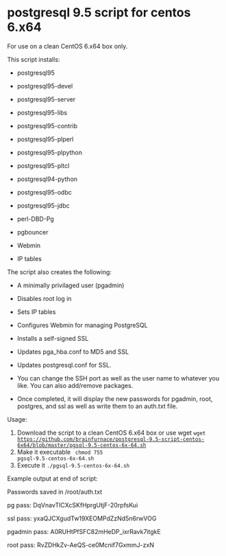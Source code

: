 # postgresql 9.5 script for centos 6.x64

For use on a clean CentOS 6.x64 box only.

This script installs:

- postgresql95 

- postgresql95-devel

- postgresql95-server 

- postgresql95-libs 

- postgresql95-contrib 

- postgresql95-plperl 

- postgresql95-plpython 

- postgresql95-pltcl 

- postgresql94-python 

- postgresql95-odbc 

- postgresql95-jdbc 

- perl-DBD-Pg 

- pgbouncer

- Webmin

- IP tables

The script also creates the following:

- A minimally privilaged user (pgadmin)

- Disables root log in

- Sets IP tables

- Configures Webmin for managing PostgreSQL

- Installs a self-signed SSL

- Updates pga_hba.conf to MD5 and SSL

- Updates postgresql.conf for SSL.

- You can change the SSH port as well as the user name to whatever you like.  You can also add/remove packages.

- Once completed, it will display the new passwords for pgadmin, root, postgres, and ssl as well as write them to an auth.txt file.

Usage: 

1. Download the script to a clean CentOS 6.x64 box or use wget <code>wget https://github.com/brainfurnace/postgresql-9.5-script-centos-6x64/blob/master/pgsql-9.5-centos-6x-64.sh</code>
2. Make it executable <code> chmod 755 pgsql-9.5-centos-6x-64.sh</code>
3. Execute it <code>./pgsql-9.5-centos-6x-64.sh</code>



Example output at end of script:

Passwords saved in /root/auth.txt

pg pass: DqVnavTlCXcSKfHprgUtjF-20rpfsKui

ssl pass: yxaQJCXgudTw19XEOMPdZzNd5n6rwVOG

pgadmin pass: A0RUHtPfSFC82mHeDP_ixrRavk7itgkE

root pass: RvZDHkZv-AeQS-ce0Mcnif7GxmmJ-zxN


